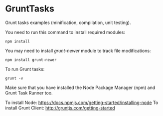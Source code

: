 # GruntTasks
Grunt tasks examples (minification, compilation, unit testing).

You need to run this command to install required modules:
```
npm install
```

You may need to install *grunt-newer* module to track file modifications:
```
npm install grunt-newer
```

To run Grunt tasks:
```
grunt -v
```

Make sure that you have installed the Node Package Manager (npm) and Grunt Task Runner too.

To install Node: https://docs.npmjs.com/getting-started/installing-node
To install Grunt Client: http://gruntjs.com/getting-started
